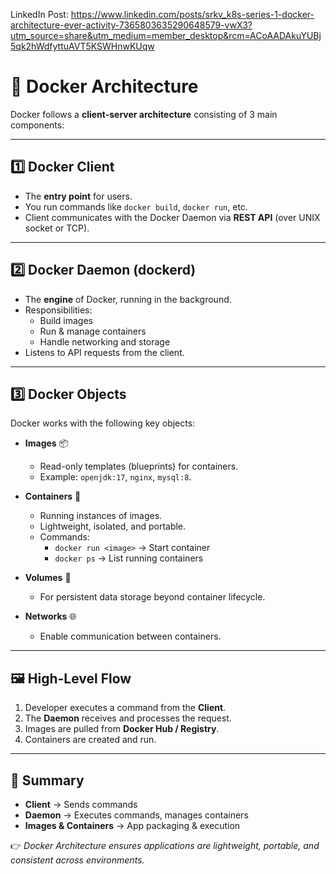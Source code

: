 LinkedIn Post:  https://www.linkedin.com/posts/srkv_k8s-series-1-docker-architecture-ever-activity-7365803635290648579-vwX3?utm_source=share&utm_medium=member_desktop&rcm=ACoAADAkuYUBj5qk2hWdfyttuAVT5KSWHnwKUqw

# 🐳 Docker Architecture

Docker follows a **client-server architecture** consisting of 3 main components:  

---

## 1️⃣ Docker Client
- The **entry point** for users.  
- You run commands like `docker build`, `docker run`, etc.  
- Client communicates with the Docker Daemon via **REST API** (over UNIX socket or TCP).  

---

## 2️⃣ Docker Daemon (dockerd)
- The **engine** of Docker, running in the background.  
- Responsibilities:  
  - Build images  
  - Run & manage containers  
  - Handle networking and storage  
- Listens to API requests from the client.  

---

## 3️⃣ Docker Objects
Docker works with the following key objects:  

- **Images** 📦  
  - Read-only templates (blueprints) for containers.  
  - Example: `openjdk:17`, `nginx`, `mysql:8`.  

- **Containers** 🚀  
  - Running instances of images.  
  - Lightweight, isolated, and portable.  
  - Commands:  
    - `docker run <image>` → Start container  
    - `docker ps` → List running containers  

- **Volumes** 💾  
  - For persistent data storage beyond container lifecycle.  

- **Networks** 🌐  
  - Enable communication between containers.  

---

## 🖼️ High-Level Flow

1. Developer executes a command from the **Client**.  
2. The **Daemon** receives and processes the request.  
3. Images are pulled from **Docker Hub / Registry**.  
4. Containers are created and run.  

---

## 📌 Summary

- **Client** → Sends commands  
- **Daemon** → Executes commands, manages containers  
- **Images & Containers** → App packaging & execution  

👉 *Docker Architecture ensures applications are lightweight, portable, and consistent across environments.*  



